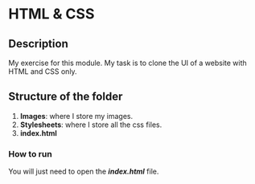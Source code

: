 # HTML & CSS

## Description
My exercise for this module.
My task is to clone the UI of a website with HTML and CSS only.

## Structure of the folder
1. **Images**: where I store my images.
2. **Stylesheets**: where I store all the css files.
3. **index.html**

### How to run
You will just need to open the ***index.html*** file.
